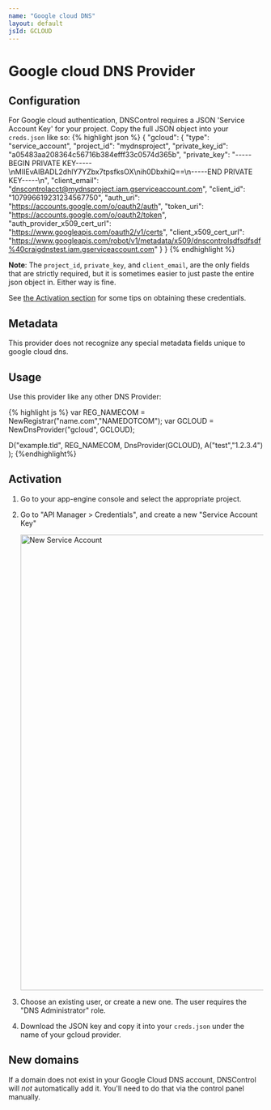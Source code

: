 ```yaml
---
name: "Google cloud DNS"
layout: default
jsId: GCLOUD
---
```


# Google cloud DNS Provider

## Configuration

For Google cloud authentication, DNSControl requires a JSON 'Service Account Key' for your project. Copy the full JSON object into your `creds.json` like so:
{% highlight json %}
{
    "gcloud": {
        "type": "service_account",
        "project_id": "mydnsproject",
        "private_key_id": "a05483aa208364c56716b384efff33c0574d365b",
        "private_key": "-----BEGIN PRIVATE KEY-----\nMIIEvAIBADL2dhlY7YZbx7tpsfksOX\nih0DbxhiQ==\n-----END PRIVATE KEY-----\n",
        "client_email": "dnscontrolacct@mydnsproject.iam.gserviceaccount.com",
        "client_id": "107996619231234567750",
        "auth_uri": "https://accounts.google.com/o/oauth2/auth",
        "token_uri": "https://accounts.google.com/o/oauth2/token",
        "auth_provider_x509_cert_url": "https://www.googleapis.com/oauth2/v1/certs",
        "client_x509_cert_url": "https://www.googleapis.com/robot/v1/metadata/x509/dnscontrolsdfsdfsdf%40craigdnstest.iam.gserviceaccount.com"
    }
}
{% endhighlight %}

**Note**: The `project_id`, `private_key`, and `client_email`, are the only fields that are strictly required, but it is sometimes easier to just paste the entire json object in. Either way is fine.

See [the Activation section](#activation) for some tips on obtaining these credentials.

## Metadata

This provider does not recognize any special metadata fields unique to google cloud dns.

## Usage

Use this provider like any other DNS Provider:

{% highlight js %}
var REG_NAMECOM = NewRegistrar("name.com","NAMEDOTCOM");
var GCLOUD = NewDnsProvider("gcloud", GCLOUD);

D("example.tld", REG_NAMECOM, DnsProvider(GCLOUD),
    A("test","1.2.3.4")
);
{%endhighlight%}

## Activation

1. Go to your app-engine console and select the appropriate project.
2. Go to "API Manager > Credentials", and create a new "Service Account Key"

    <img src="{{ site.github.url }}/assets/gcloud-json-screen.png" alt="New Service Account" style="width: 900px;"/>

3. Choose an existing user, or create a new one. The user requires the "DNS Administrator" role.
4. Download the JSON key and copy it into your `creds.json` under the name of your gcloud provider.

## New domains

If a domain does not exist in your Google Cloud DNS account, DNSControl
will *not* automatically add it. You'll need to do that via the
control panel manually.
